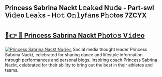 ## Princess Sabrina Nackt L𝚎a𝚔ed N𝚞𝚍e - Part-swI Vi𝚍𝚎o L𝚎a𝚔s - H𝚘𝚝 O𝚗𝚕yf𝚊ns P𝚑𝚘tos 7ZCYX

# <h2><a href="http://kf351a.oniu.top/?m=Princess+Sabrina+Nackt">🔗👉 🔴 Princess Sabrina Nackt P𝚑ot𝚘𝚜 V𝚒d𝚎o</a></h2>

[![Princess Sabrina Nackt Nu𝚍e𝚜](https://i.imgur.com/0qMVB7G.gif)](http://kf351a.oniu.top/?m=Princess+Sabrina+Nackt)
Social media thought leader Princess Sabrina Nackt, celebrated for sharing dance and lifestyle information through performances and personal blogs. Inspiring coach Princess Sabrina Nackt, celebrated for their ability to bring out the best in their athletes and teams.  
